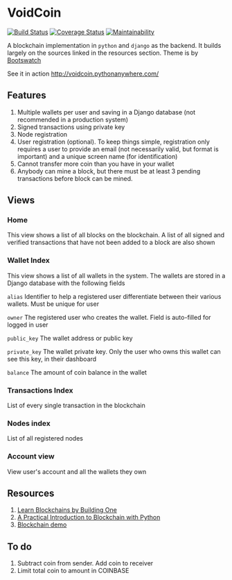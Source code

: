 # VoidCoin

[![Build Status](https://travis-ci.com/chidimo/Voidcoin.svg?branch=develop)](https://travis-ci.com/chidimo/Voidcoin)
[![Coverage Status](https://coveralls.io/repos/github/chidimo/Voidcoin/badge.svg?branch=develop)](https://coveralls.io/github/chidimo/Voidcoin?branch=develop)
[![Maintainability](https://api.codeclimate.com/v1/badges/c5e73349601b432ab1a5/maintainability)](https://codeclimate.com/github/chidimo/Voidcoin/maintainability)


A blockchain implementation in `python` and `django` as the backend. It builds largely on the sources linked in the resources section. Theme is by [Bootswatch](https://bootswatch.com/superhero/)

See it in action <http://voidcoin.pythonanywhere.com/>

## Features

1. Multiple wallets per user and saving in a Django database (not recommended in a production system)
1. Signed transactions using private key
1. Node registration
1. User registration (optional). To keep things simple, registration only requires a user to provide an email (not necessarily valid, but format is important) and a unique screen name (for identification)
1. Cannot transfer more coin than you have in your wallet
1. Anybody can mine a block, but there must be at least 3 pending transactions before block can be mined.

## Views

### Home

This view shows a list of all blocks on the blockchain. A list of all signed and verified transactions that have not been added to a block are also shown

### Wallet Index

This view shows a list of all wallets in the system. The wallets are stored in a Django database with the following fields

`alias` Identifier to help a registered user differentiate between their various wallets. Must be unique for user

`owner` The registered user who creates the wallet. Field is auto-filled for logged in user

`public_key` The wallet address or public key

`private_key` The wallet private key. Only the user who owns this wallet can see this key, in their dashboard

`balance` The amount of coin balance in the wallet

### Transactions Index

List of every single transaction in the blockchain

### Nodes index

List of all registered nodes

### Account view

View user's account and all the wallets they own

## Resources

1. [Learn Blockchains by Building One](https://hackernoon.com/learn-blockchains-by-building-one-117428612f46)
1. [A Practical Introduction to Blockchain with Python](http://adilmoujahid.com/posts/2018/03/intro-blockchain-bitcoin-python/)
1. [Blockchain demo](https://anders.com/blockchain/)

## To do

1. Subtract coin from sender. Add coin to receiver
1. Limit total coin to amount in COINBASE
